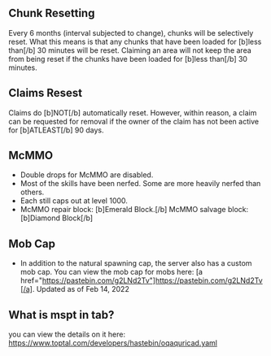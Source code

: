 ## Chunk Resetting
Every 6 months (interval subjected to change), chunks will be selectively reset. What this means is that any chunks that have been loaded for [b]less than[/b] 30 minutes will be reset. Claiming an area will not keep the area from being reset if the chunks have been loaded for [b]less than[/b] 30 minutes.


## Claims Resest
Claims do [b]NOT[/b] automatically reset. However, within reason, a claim can be requested for removal if the owner of the claim has not been active for [b]ATLEAST[/b] 90 days.


## McMMO
- Double drops for McMMO are disabled.
- Most of the skills have been nerfed. Some are more heavily nerfed than others.
- Each still caps out at level 1000.
- McMMO repair block: [b]Emerald Block.[/b]    McMMO salvage block: [b]Diamond Block[/b]


## Mob Cap
- In addition to the natural spawning cap, the server also has a custom mob cap. You can view the mob cap for mobs here: [a href="https://pastebin.com/g2LNd2Tv"]https://pastebin.com/g2LNd2Tv[/a]. Updated as of Feb 14, 2022


## What is mspt in tab?
you can view the details on it here: https://www.toptal.com/developers/hastebin/oqaquricad.yaml
